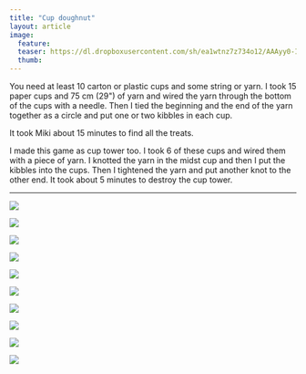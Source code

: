 ```yaml
---
title: "Cup doughnut"
layout: article
image:
  feature:
  teaser: https://dl.dropboxusercontent.com/sh/ea1wtnz7z734o12/AAAyy0-IboH57RQIhdypoPtLa/aktivointi/mukidonitsi/DSC38826-245px.jpg
  thumb:
---
```


You need at least 10 carton or plastic cups and some string or yarn. I took 15 paper cups and 75 cm (29") of yarn and wired the yarn through the bottom of the cups with a needle. Then I tied the beginning and the end of the yarn together as a circle and put one or two kibbles in each cup.

It took Miki about 15 minutes to find all the treats.

I made this game as cup tower too. I took 6 of these cups and wired them with a piece of yarn. I knotted the yarn in the midst cup and then I put the kibbles into the cups. Then I tightened the yarn and put another knot to the other end. It took about 5 minutes to destroy the cup tower.

---

[![](https://dl.dropboxusercontent.com/sh/ea1wtnz7z734o12/AAAnAJxbNwuWMp5buprXMAEFa/aktivointi/mukidonitsi/DSC38826-800px.jpg)](https://dl.dropboxusercontent.com/sh/ea1wtnz7z734o12/AADkw4xySqkflNTUPlVhO4coa/aktivointi/mukidonitsi/DSC38826.jpg)

[![](https://dl.dropboxusercontent.com/sh/ea1wtnz7z734o12/AABgPsA9Enl33EQgtHKuvZOIa/aktivointi/mukidonitsi/DSC38828-800px.jpg)](https://dl.dropboxusercontent.com/sh/ea1wtnz7z734o12/AAAX0d2p5rotULtHYwC27Ifoa/aktivointi/mukidonitsi/DSC38828.jpg)

[![](https://dl.dropboxusercontent.com/sh/ea1wtnz7z734o12/AADHqE2nJqcjNyKMOY1Jml5xa/aktivointi/mukidonitsi/DSC38847-800px.jpg)](https://dl.dropboxusercontent.com/sh/ea1wtnz7z734o12/AACJfP9BSmsGiv0liXSmr982a/aktivointi/mukidonitsi/DSC38847.jpg)

[![](https://dl.dropboxusercontent.com/sh/ea1wtnz7z734o12/AABZsCVRRmrgFQb_YnLvgShPa/aktivointi/mukidonitsi/DSC38923-800px.jpg)](https://dl.dropboxusercontent.com/sh/ea1wtnz7z734o12/AABpuKZXcaqCKILZGlRLMS2ma/aktivointi/mukidonitsi/DSC38923.jpg)

[![](https://dl.dropboxusercontent.com/sh/ea1wtnz7z734o12/AABnFonhbwrAUTm5RX1LmNmIa/aktivointi/mukidonitsi/DSC38964-800px.jpg)](https://dl.dropboxusercontent.com/sh/ea1wtnz7z734o12/AAA15K1MrbXYN81QKrGOo0PWa/aktivointi/mukidonitsi/DSC38964.jpg)

[![](https://dl.dropboxusercontent.com/sh/ea1wtnz7z734o12/AACsKyV_HsQ1LQxCIGjBNaD1a/aktivointi/mukidonitsi/DSC39079-800px.jpg)](https://dl.dropboxusercontent.com/sh/ea1wtnz7z734o12/AAAbvu0Lf5OYZ-3W6dhlVTv8a/aktivointi/mukidonitsi/DSC39079.jpg)

[![](https://dl.dropboxusercontent.com/sh/ea1wtnz7z734o12/AADyv5xEO-99XWRaSO9LVw3Oa/aktivointi/mukidonitsi/DSC39125-800px.jpg)](https://dl.dropboxusercontent.com/sh/ea1wtnz7z734o12/AABUIjyL0JzTQ3DVLZbKeO9Ea/aktivointi/mukidonitsi/DSC39125.jpg)

[![](https://dl.dropboxusercontent.com/sh/ea1wtnz7z734o12/AACp-b82XqSVKk-0-qvOzSYCa/aktivointi/mukidonitsi/DSC40762-800px.jpg)](https://dl.dropboxusercontent.com/sh/ea1wtnz7z734o12/AAACTrG7BxWip5YvhzW9bDPSa/aktivointi/mukidonitsi/DSC40762.jpg)

[![](https://dl.dropboxusercontent.com/sh/ea1wtnz7z734o12/AABb6WEz9jPXjxZd-EXBaHHla/aktivointi/mukidonitsi/DSC40773-800px.jpg)](https://dl.dropboxusercontent.com/sh/ea1wtnz7z734o12/AAAF-64RSgH90ib19vGEfOjga/aktivointi/mukidonitsi/DSC40773.jpg)

[![](https://dl.dropboxusercontent.com/sh/ea1wtnz7z734o12/AACIWr5UH31vyEP7egkK3asja/aktivointi/mukidonitsi/DSC40815-800px.jpg)](https://dl.dropboxusercontent.com/sh/ea1wtnz7z734o12/AACwsFlXIjl1-BfpZiaWET5Ia/aktivointi/mukidonitsi/DSC40815.jpg)

